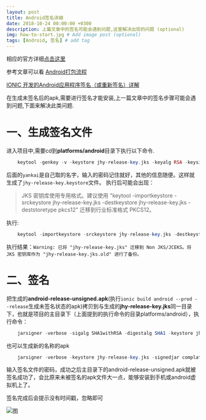 ```yaml
---
layout: post
title: Android签名详细
date: 2018-10-24 00:00:00 +0300
description: 上篇文章中的签名可能会遇到问题,这里解决出现的问题 (optional)
img: how-to-start.jpg # Add image post (optional)
tags: [Android, 签名] # add tag
---
```

相应的官方详细[点击这里](https://ionicframework.com/docs/intro/deploying/)

参考文章可以看
[Android打包流程](https://www.jianshu.com/p/7d2def9b93a8)

[IONIC 开发的Android应用程序签名（或重新签名）详解](http://www.cnblogs.com/share123/p/5900583.html)

在生成未签名后的apk,需要进行签名才能安装,上一篇文章中的签名步骤可能会遇到问题,下面来解决此类问题.

# 一、生成签名文件

进入项目中,需要cd到**platforms/android**目录下执行以下命令.

```php
    keytool -genkey -v -keystore jhy-release-key.jks -keyalg RSA -keysize 2048 -validity 10000 -alias yankai  
```
后面的``yankai``是自己取的名字，输入的密码记住就好，其他的信息随便。这样就生成了``jhy-release-key.keystore``文件。
执行后可能会出现：
> JKS 密钥库使用专用格式。建议使用 "keytool -importkeystore -srckeystore jhy-release-key.jks -destkeystore jhy-release-key.jks -deststoretype pkcs12" 迁移到行业标准格式 PKCS12。

执行:
```php
    keytool -importkeystore -srckeystore jhy-release-key.jks -destkeystore jhy-release-key.jks -deststoretype pkcs12 
```
执行结果：``Warning: 已将 "jhy-release-key.jks" 迁移到 Non JKS/JCEKS。将 JKS 密钥库作为 "jhy-release-key.jks.old" 进行了备份。``

# 二、签名

把生成的**android-release-unsigned.apk**(执行``ionic build android --prod --release``生成未签名状态的apk)拷贝到与生成的**jhy-release-key.jks**同一目录下，也就是项目的主目录下（上面提到的执行命令的目录platforms/android），执行命令：
```php
    jarsigner -verbose -sigalg SHA1withRSA -digestalg SHA1 -keystore jhy-release-key.jks android-release-unsigned.apk alias_jhy
```
也可以生成新的名称的apk
```php
    jarsigner -verbose -keystore jhy-release-key.jks -signedjar complate.apk android-release-unsigned.apk yankai
```

输入签名文件的密码，成功之后主目录下的android-release-unsigned.apk就被签名成功了，会比原来未被签名的apk文件大一点，能够安装到手机或android虚拟机上了。

签名完成后会提示没有时间戳，忽略即可

![图]({{site.baseurl}}/assets/img/2018/appsigned.png)